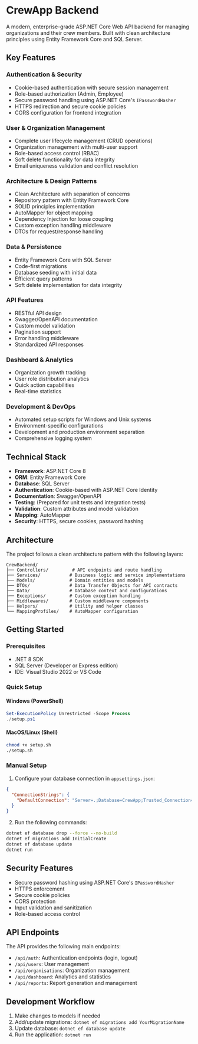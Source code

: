 # CrewApp Backend

A modern, enterprise-grade ASP.NET Core Web API backend for managing organizations and their crew members. Built with clean architecture principles using Entity Framework Core and SQL Server.

## Key Features

### Authentication & Security

- Cookie-based authentication with secure session management
- Role-based authorization (Admin, Employee)
- Secure password handling using ASP.NET Core's `IPasswordHasher`
- HTTPS redirection and secure cookie policies
- CORS configuration for frontend integration

### User & Organization Management

- Complete user lifecycle management (CRUD operations)
- Organization management with multi-user support
- Role-based access control (RBAC)
- Soft delete functionality for data integrity
- Email uniqueness validation and conflict resolution

### Architecture & Design Patterns

- Clean Architecture with separation of concerns
- Repository pattern with Entity Framework Core
- SOLID principles implementation
- AutoMapper for object mapping
- Dependency Injection for loose coupling
- Custom exception handling middleware
- DTOs for request/response handling

### Data & Persistence

- Entity Framework Core with SQL Server
- Code-first migrations
- Database seeding with initial data
- Efficient query patterns
- Soft delete implementation for data integrity

### API Features

- RESTful API design
- Swagger/OpenAPI documentation
- Custom model validation
- Pagination support
- Error handling middleware
- Standardized API responses

### Dashboard & Analytics

- Organization growth tracking
- User role distribution analytics
- Quick action capabilities
- Real-time statistics

### Development & DevOps

- Automated setup scripts for Windows and Unix systems
- Environment-specific configurations
- Development and production environment separation
- Comprehensive logging system

## Technical Stack

- **Framework**: ASP.NET Core 8
- **ORM**: Entity Framework Core
- **Database**: SQL Server
- **Authentication**: Cookie-based with ASP.NET Core Identity
- **Documentation**: Swagger/OpenAPI
- **Testing**: (Prepared for unit tests and integration tests)
- **Validation**: Custom attributes and model validation
- **Mapping**: AutoMapper
- **Security**: HTTPS, secure cookies, password hashing

## Architecture

The project follows a clean architecture pattern with the following layers:

```
CrewBackend/
├── Controllers/         # API endpoints and route handling
├── Services/           # Business logic and service implementations
├── Models/             # Domain entities and models
├── DTOs/               # Data Transfer Objects for API contracts
├── Data/               # Database context and configurations
├── Exceptions/         # Custom exception handling
├── Middlewares/        # Custom middleware components
├── Helpers/            # Utility and helper classes
└── MappingProfiles/    # AutoMapper configuration
```

## Getting Started

### Prerequisites

- .NET 8 SDK
- SQL Server (Developer or Express edition)
- IDE: Visual Studio 2022 or VS Code

### Quick Setup

#### Windows (PowerShell)

```powershell
Set-ExecutionPolicy Unrestricted -Scope Process
./setup.ps1
```

#### MacOS/Linux (Shell)

```bash
chmod +x setup.sh
./setup.sh
```

### Manual Setup

1. Configure your database connection in `appsettings.json`:

```json
{
  "ConnectionStrings": {
    "DefaultConnection": "Server=.;Database=CrewApp;Trusted_Connection=True;MultipleActiveResultSets=true"
  }
}
```

2. Run the following commands:

```bash
dotnet ef database drop --force --no-build
dotnet ef migrations add InitialCreate
dotnet ef database update
dotnet run
```

## Security Features

- Secure password hashing using ASP.NET Core's `IPasswordHasher`
- HTTPS enforcement
- Secure cookie policies
- CORS protection
- Input validation and sanitization
- Role-based access control

## API Endpoints

The API provides the following main endpoints:

- `/api/auth`: Authentication endpoints (login, logout)
- `/api/users`: User management
- `/api/organisations`: Organization management
- `/api/dashboard`: Analytics and statistics
- `/api/reports`: Report generation and management

## Development Workflow

1. Make changes to models if needed
2. Add/update migrations: `dotnet ef migrations add YourMigrationName`
3. Update database: `dotnet ef database update`
4. Run the application: `dotnet run`
